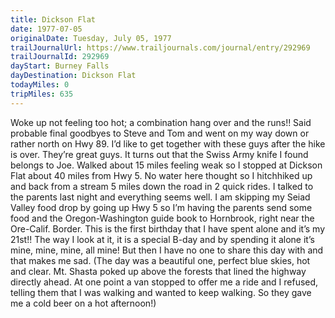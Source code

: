```yaml
---
title: Dickson Flat
date: 1977-07-05
originalDate: Tuesday, July 05, 1977
trailJournalUrl: https://www.trailjournals.com/journal/entry/292969
trailJournalId: 292969
dayStart: Burney Falls
dayDestination: Dickson Flat
todayMiles: 0
tripMiles: 635
---
```

Woke up not feeling too hot; a combination hang over and the runs!! Said probable final goodbyes to Steve and Tom and went on my way down or rather north on Hwy 89. I’d like to get together with these guys after the hike is over. They’re great guys. It turns out that the Swiss Army knife I found belongs to Joe. Walked about 15 miles feeling weak so I stopped at Dickson Flat about 40 miles from Hwy 5. No water here thought so I hitchhiked up and back from a stream 5 miles down the road in 2 quick rides. I talked to the parents last night and everything seems well. I am skipping my Seiad Valley food drop by going up Hwy 5 so I’m having the parents send some food and the Oregon-Washington guide book to Hornbrook, right near the Ore-Calif. Border. This is the first birthday that I have spent alone and it’s my 21st!! The way I look at it, it is a special B-day and by spending it alone it’s mine, mine, mine, all mine! But then I have no one to share this day with and that makes me sad. (The day was a beautiful one, perfect blue skies, hot and clear. Mt. Shasta poked up above the forests that lined the highway directly ahead. At one point a van stopped to offer me a ride and I refused, telling them that I was walking and wanted to keep walking. So they gave me a cold beer on a hot afternoon!)
